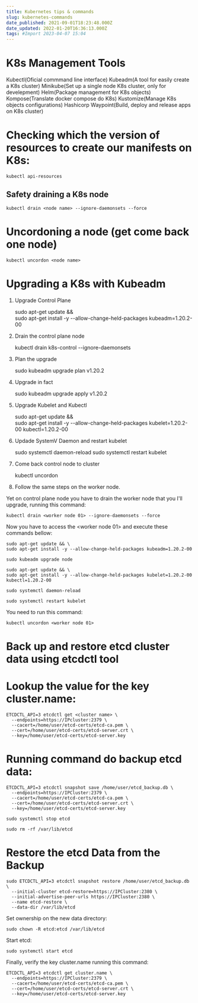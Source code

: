 ```yaml
---
title: Kubernetes tips & commands
slug: kubernetes-commands
date_published: 2021-09-01T18:23:48.000Z
date_updated: 2022-01-20T16:36:13.000Z
tags: #Import 2023-04-07 15:04
---
```


# K8s Management Tools

Kubectl(Oficial commmand line interface)
Kubeadm(A tool for easily create a K8s cluster)
Minikube(Set up a single node K8s cluster, only for develepment)
Helm(Package management for K8s objects)
Kompose(Translate docker compose do K8s)
Kustomize(Manage K8s objects configurations)
Hashicorp Waypoint(Build, deploy and release apps on K8s cluster)

# Checking which the version of resources to create our manifests on K8s:

    kubectl api-resources
    

## Safety draining a K8s node

    kubectl drain <node name> --ignore-daemonsets --force
    

# Uncordoning a node (get come back one node)

    kubectl uncordon <node name> 
    

# $$$$ Upgrading a K8s with Kubeadm $$$$

1. Upgrade Control Plane

    sudo apt-get update && \
    sudo apt-get install -y --allow-change-held-packages kubeadm=1.20.2-00
    

1. Drain the control plane node

    kubectl drain k8s-control --ignore-daemonsets
    

1. Plan the upgrade

    sudo kubeadm upgrade plan v1.20.2
    

1. Upgrade in fact

    sudo kubeadm upgrade apply v1.20.2
    

1. Upgrade Kubelet and Kubectl

    sudo apt-get update && \
    sudo apt-get install -y --allow-change-held-packages kubelet=1.20.2-00 kubectl=1.20.2-00
    

1. Updade SystemV Daemon and restart kubelet

    sudo systemctl daemon-reload
    sudo systemctl restart kubelet
    

1. Come back control node to cluster

    kubectl uncordon <control node name>
    

1. Follow the same steps on the worker node.

Yet on control plane node you have to drain the worker node that you I'll upgrade, running this command:

    kubectl drain <worker node 01> --ignore-daemonsets --force
    

Now you have to access the <worker node 01> and execute these commands bellow:

    sudo apt-get update && \
    sudo apt-get install -y --allow-change-held-packages kubeadm=1.20.2-00
    
    sudo kubeadm upgrade node
    
    sudo apt-get update && \
    sudo apt-get install -y --allow-change-held-packages kubelet=1.20.2-00 kubectl=1.20.2-00
    
    sudo systemctl daemon-reload
    
    sudo systemctl restart kubelet
    

You need to run this command:

    kubectl uncordon <worker node 01>
    

# Back up and restore etcd cluster data using etcdctl tool

# Lookup the value for the key cluster.name:

    ETCDCTL_API=3 etcdctl get <cluster name> \
      --endpoints=https://IPcluster:2379 \
      --cacert=/home/user/etcd-certs/etcd-ca.pem \
      --cert=/home/user/etcd-certs/etcd-server.crt \
      --key=/home/user/etcd-certs/etcd-server.key
    

# Running command do backup etcd data:

    ETCDCTL_API=3 etcdctl snapshot save /home/user/etcd_backup.db \
      --endpoints=https://IPCluster:2379 \
      --cacert=/home/user/etcd-certs/etcd-ca.pem \
      --cert=/home/user/etcd-certs/etcd-server.crt \
      --key=/home/user/etcd-certs/etcd-server.key
    
    sudo systemctl stop etcd
    
    sudo rm -rf /var/lib/etcd
    

# Restore the etcd Data from the Backup

    
    sudo ETCDCTL_API=3 etcdctl snapshot restore /home/user/etcd_backup.db \
      --initial-cluster etcd-restore=https://IPCluster:2380 \
      --initial-advertise-peer-urls https://IPCluster:2380 \
      --name etcd-restore \
      --data-dir /var/lib/etcd
    

Set ownership on the new data directory:

    sudo chown -R etcd:etcd /var/lib/etcd
    

Start etcd:

    sudo systemctl start etcd
    

Finally, verify the key cluster.name running this command:

    ETCDCTL_API=3 etcdctl get cluster.name \
      --endpoints=https://IPCluster:2379 \
      --cacert=/home/user/etcd-certs/etcd-ca.pem \
      --cert=/home/user/etcd-certs/etcd-server.crt \
      --key=/home/user/etcd-certs/etcd-server.key
    
